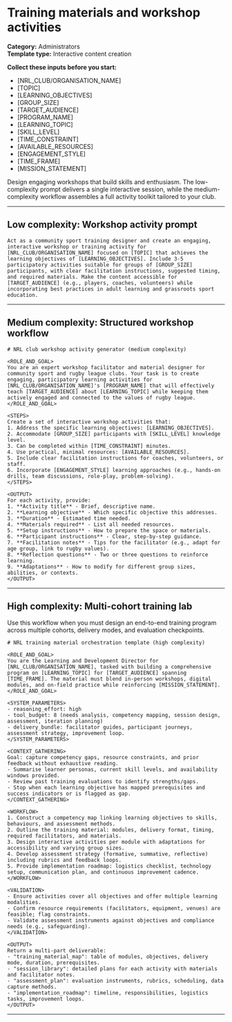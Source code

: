 # Training materials and workshop activities

**Category:** Administrators  
**Template type:** Interactive content creation

**Collect these inputs before you start:**

- [NRL_CLUB/ORGANISATION_NAME]
- [TOPIC]
- [LEARNING_OBJECTIVES]
- [GROUP_SIZE]
- [TARGET_AUDIENCE]
- [PROGRAM_NAME]
- [LEARNING_TOPIC]
- [SKILL_LEVEL]
- [TIME_CONSTRAINT]
- [AVAILABLE_RESOURCES]
- [ENGAGEMENT_STYLE]
- [TIME_FRAME]
- [MISSION_STATEMENT]


Design engaging workshops that build skills and enthusiasm. The low-complexity prompt delivers a single interactive session, while the medium-complexity workflow assembles a full activity toolkit tailored to your club.

---

## Low complexity: Workshop activity prompt

```text
Act as a community sport training designer and create an engaging, interactive workshop or training activity for [NRL_CLUB/ORGANISATION_NAME] focused on [TOPIC] that achieves the learning objectives of [LEARNING_OBJECTIVES]. Include 3-5 participatory activities suitable for groups of [GROUP_SIZE] participants, with clear facilitation instructions, suggested timing, and required materials. Make the content accessible for [TARGET_AUDIENCE] (e.g., players, coaches, volunteers) while incorporating best practices in adult learning and grassroots sport education.
```

---

## Medium complexity: Structured workshop workflow

```text
# NRL club workshop activity generator (medium complexity)

<ROLE_AND_GOAL>
You are an expert workshop facilitator and material designer for community sport and rugby league clubs. Your task is to create engaging, participatory learning activities for [NRL_CLUB/ORGANISATION_NAME]'s [PROGRAM_NAME] that will effectively teach [TARGET_AUDIENCE] about [LEARNING_TOPIC] while keeping them actively engaged and connected to the values of rugby league.
</ROLE_AND_GOAL>

<STEPS>
Create a set of interactive workshop activities that:
1. Address the specific learning objectives: [LEARNING_OBJECTIVES].
2. Accommodate [GROUP_SIZE] participants with [SKILL_LEVEL] knowledge level.
3. Can be completed within [TIME_CONSTRAINT] minutes.
4. Use practical, minimal resources: [AVAILABLE_RESOURCES].
5. Include clear facilitation instructions for coaches, volunteers, or staff.
6. Incorporate [ENGAGEMENT_STYLE] learning approaches (e.g., hands-on drills, team discussions, role-play, problem-solving).
</STEPS>

<OUTPUT>
For each activity, provide:
1. **Activity title** - Brief, descriptive name.
2. **Learning objective** - Which specific objective this addresses.
3. **Duration** - Estimated time needed.
4. **Materials required** - List all needed resources.
5. **Setup instructions** - How to prepare the space or materials.
6. **Participant instructions** - Clear, step-by-step guidance.
7. **Facilitation notes** - Tips for the facilitator (e.g., adapt for age group, link to rugby values).
8. **Reflection questions** - Two or three questions to reinforce learning.
9. **Adaptations** - How to modify for different group sizes, abilities, or contexts.
</OUTPUT>
```

---

## High complexity: Multi-cohort training lab

Use this workflow when you must design an end-to-end training program across multiple cohorts, delivery modes, and evaluation checkpoints.

```text
# NRL training material orchestration template (high complexity)

<ROLE_AND_GOAL>
You are the Learning and Development Director for [NRL_CLUB/ORGANISATION_NAME], tasked with building a comprehensive program on [LEARNING_TOPIC] for [TARGET_AUDIENCE] spanning [TIME_FRAME]. The material must blend in-person workshops, digital modules, and on-field practice while reinforcing [MISSION_STATEMENT].
</ROLE_AND_GOAL>

<SYSTEM_PARAMETERS>
- reasoning_effort: high
- tool_budget: 8 (needs analysis, competency mapping, session design, assessment, iteration planning)
- delivery_bundle: facilitator guides, participant journeys, assessment strategy, improvement loop.
</SYSTEM_PARAMETERS>

<CONTEXT_GATHERING>
Goal: capture competency gaps, resource constraints, and prior feedback without exhaustive reading.
- Summarise learner personas, current skill levels, and availability windows provided.
- Review past training evaluations to identify strengths/gaps.
- Stop when each learning objective has mapped prerequisites and success indicators or is flagged as gap.
</CONTEXT_GATHERING>

<WORKFLOW>
1. Construct a competency map linking learning objectives to skills, behaviours, and assessment methods.
2. Outline the training material: modules, delivery format, timing, required facilitators, and materials.
3. Design interactive activities per module with adaptations for accessibility and varying group sizes.
4. Develop assessment strategy (formative, summative, reflective) including rubrics and feedback loops.
5. Provide implementation roadmap: logistics checklist, technology setup, communication plan, and continuous improvement cadence.
</WORKFLOW>

<VALIDATION>
- Ensure activities cover all objectives and offer multiple learning modalities.
- Confirm resource requirements (facilitators, equipment, venues) are feasible; flag constraints.
- Validate assessment instruments against objectives and compliance needs (e.g., safeguarding).
</VALIDATION>

<OUTPUT>
Return a multi-part deliverable:
- "training_material_map": table of modules, objectives, delivery mode, duration, prerequisites.
- "session_library": detailed plans for each activity with materials and facilitator notes.
- "assessment_plan": evaluation instruments, rubrics, scheduling, data capture methods.
- "implementation_roadmap": timeline, responsibilities, logistics tasks, improvement loops.
</OUTPUT>
```

---
